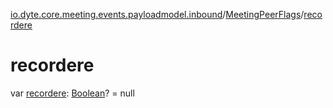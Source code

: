 [io.dyte.core.meeting.events.payloadmodel.inbound](../index.md)/[MeetingPeerFlags](index.md)/[recordere](recordere.md)

# recordere


var [recordere](recordere.md): [Boolean](https://kotlinlang.org/api/latest/jvm/stdlib/kotlin/-boolean/index.html)? = null
